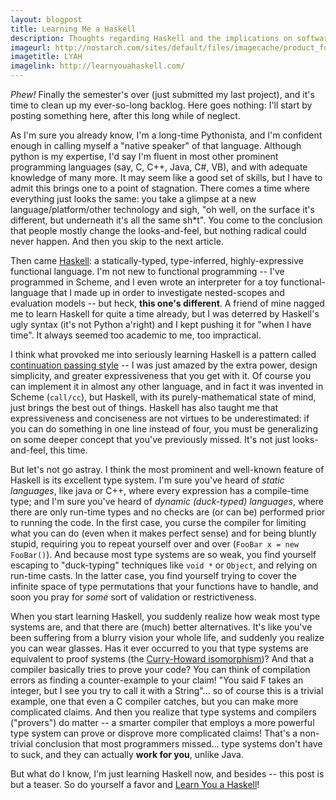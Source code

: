 ```yaml
---
layout: blogpost
title: Learning Me a Haskell
description: Thoughts regarding Haskell and the implications on software development in general
imageurl: http://nostarch.com/sites/default/files/imagecache/product_full/lyah.png
imagetitle: LYAH
imagelink: http://learnyouahaskell.com/
---
```


*Phew!* Finally the semester's over (just submitted my last project), and it's time to clean 
up my ever-so-long backlog. Here goes nothing: I'll start by posting something here, 
after this long while of neglect. 

As I'm sure you already know, I'm a long-time Pythonista, and I'm confident enough in calling 
myself a "native speaker" of that language. Although python is my expertise, I'd say I'm 
fluent in most other prominent programming languages (say, C, C++, Java, C#, VB), and with 
adequate knowledge of many more. It may seem like a good set of skills, but I have to admit 
this brings one to a point of stagnation. There comes a time where everything just looks the same: 
you take a glimpse at a new language/platform/other technology and sigh, "oh well, 
on the surface it's different, but underneath it's all the same sh*t". You come to the 
conclusion that people mostly change the looks-and-feel, but nothing radical could never happen. 
And then you skip to the next article.

Then came [Haskell](http://www.haskell.org/haskellwiki/Haskell): a statically-typed, type-inferred, 
highly-expressive functional language. I'm not new to functional programming -- I've programmed 
in Scheme, and I even wrote an interpreter for a toy functional-language that I made up in order 
to investigate nested-scopes and evaluation models -- but heck, **this one's different**. 
A friend of mine nagged me to learn Haskell for quite a time already, but I was deterred by 
Haskell's ugly syntax (it's not Python a'right) and I kept pushing it for "when I have time". 
It always seemed too academic to me, too impractical. 

I think what provoked me into seriously learning Haskell is a pattern called 
[continuation passing style](http://en.wikipedia.org/wiki/Continuation-passing_style) -- I was 
just amazed by the extra power, design simplicity, and greater expressiveness that you get with it.
Of course you can implement it in almost any other language, and in fact it was invented in 
Scheme (`call/cc`), but Haskell, with its purely-mathematical state of mind, just brings 
the best out of things. Haskell has also taught me that expressiveness and conciseness are 
not virtues to be underestimated: if you can do something in one line instead of four, 
you must be generalizing on some deeper concept that you've previously missed. 
It's not just looks-and-feel, this time.

But let's not go astray. I think the most prominent and well-known feature of Haskell is its 
excellent type system. I'm sure you've heard of *static languages*, like java or C++, 
where every expression has a compile-time type; and I'm sure you've heard of 
*dynamic (duck-typed) languages*, where there are only run-time types and no checks are (or can be)
performed prior to running the code. In the first case, you curse the compiler for limiting what
you can do (even when it makes perfect sense) and for being bluntly stupid, requiring you to repeat
yourself over and over (`FooBar x = new FooBar()`). And because most type systems are so weak, 
you find yourself escaping to "duck-typing" techniques like `void *` or `Object`, and relying on 
run-time casts. In the latter case, you find yourself trying to cover the infinite space of 
type permutations that your functions have to handle, and soon you pray for *some* sort of 
validation or restrictiveness.

When you start learning Haskell, you suddenly realize how weak most type systems are, and that 
there are (much) better alternatives. It's like you've been suffering from a blurry vision your 
whole life, and suddenly you realize you can wear glasses. Has it ever occurred to you that 
type systems are equivalent to proof systems 
(the [Curry-Howard isomorphism](http://en.wikipedia.org/wiki/Curry%E2%80%93Howard_correspondence))? 
And that a compiler basically tries to prove your code? You can think of compilation errors as 
finding a counter-example to your claim! "You said F takes an integer, but I see you try to call 
it with a String"... so of course this is a trivial example, one that even a C compiler catches, 
but you can make more complicated claims. And then you realize that type systems and compilers
("provers") do matter -- a smarter compiler that employs a more powerful type system can prove 
or disprove more complicated claims! That's a non-trivial conclusion that most programmers missed... 
type systems don't have to suck, and they can actually **work for you**, unlike Java.

But what do I know, I'm just learning Haskell now, and besides -- this post is but a teaser. 
So do yourself a favor and [Learn You a Haskell](http://learnyouahaskell.com/chapters)!




